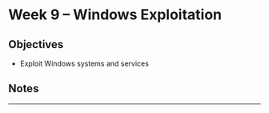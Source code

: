 # Week 9 – Windows Exploitation

## Objectives
- Exploit Windows systems and services

## Notes

---
